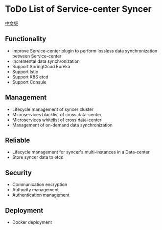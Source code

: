 # ToDo List of Service-center Syncer

[中文版](./TODO-ZH.md)

## Functionality

- Improve Service-center plugin to perform lossless data synchronization between Service-center
- Incremental data synchronization
- Support SpringCloud Eureka
- Support Istio
- Support K8S etcd
- Support Consule

## Management

- Lifecycle management of syncer cluster
- Microservices blacklist of cross data-center
- Microservices whitelist of cross data-center
- Management of on-demand data synchronization

## Reliable

- Lifecycle management for syncer's multi-instances in a Data-center
- Store syncer data to etcd

## Security

- Communication encryption
- Authority management
- Authentication management

## Deployment

- Docker deployment